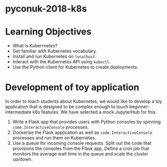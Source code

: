 # pyconuk-2018-k8s

# Learning Objectives
* What is Kuberrnetes?
* Get familiar with Kubernetes vocabulary.
* Install and run Kubernetes on `localhost`.
* Interact with the Kubernetes API using `kubectl`.
* Use the Python client for Kubernetes to create deployments.

# Development of toy application
In order to teach students about Kubernetes, we would like to develop a toy application that is designed to be complex enough to touch beginner-intermediate k8s features. We have selected a mock JupyterHub for this.

1. Write a Flask app that provides users with Python consoles by spinning `code.InteractiveConsole` processes.
2. Dockerise the Flask application as well as `code.InteractiveConsole` processes and run them on Kubernetes.
3. Use a queue for incoming console requests. Split out the code that provisions the consoles from the Flask app. Define a cron job that monitors the average wait time in the queue and scale the cluster up/down.
